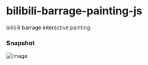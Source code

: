 # bilibili-barrage-painting-js
bilibili barrage interactive painting.

### Snapshot

![image](https://user-images.githubusercontent.com/35691153/182053671-b24c3c8d-acce-41d0-b247-6be4c00a33b0.png)
